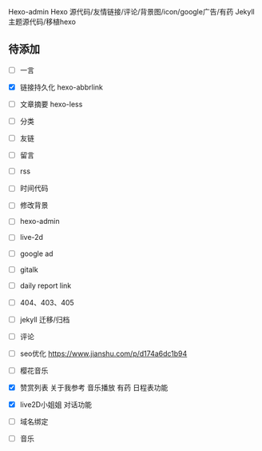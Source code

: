 Hexo-admin
Hexo 源代码/友情链接/评论/背景图/icon/google广告/有药
Jekyll 主题源代码/移植hexo



## 待添加
-[ ] 一言
-[x] 链接持久化 hexo-abbrlink
-[ ] 文章摘要 hexo-less
-[ ] 分类
-[ ] 友链
-[ ] 留言
-[ ] rss
-[ ] 时间代码
-[ ] 修改背景
-[ ] hexo-admin
-[ ] live-2d
-[ ] google ad
-[ ] gitalk
-[ ] daily report link
-[ ] 404、403、405
-[ ] jekyll 迁移/归档
-[ ] 评论
-[ ] seo优化 https://www.jianshu.com/p/d174a6dc1b94
-[ ] 樱花音乐
-[x] 赞赏列表 关于我参考 音乐播放 有药 日程表功能 
-[x] live2D小姐姐 对话功能
-[ ] 域名绑定
-[ ] 音乐





